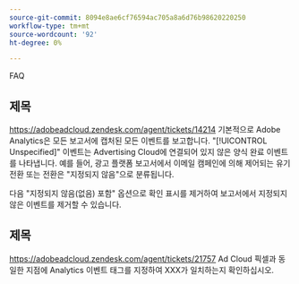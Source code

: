 ```yaml
---
source-git-commit: 8094e8ae6cf76594ac705a8a6d76b98620220250
workflow-type: tm+mt
source-wordcount: '92'
ht-degree: 0%

---
```



FAQ

## 제목

https://adobeadcloud.zendesk.com/agent/tickets/14214 기본적으로 Adobe Analytics은 모든 보고서에 캡처된 모든 이벤트를 보고합니다. &quot;[!UICONTROL Unspecified]&quot; 이벤트는 Advertising Cloud에 연결되어 있지 않은 양식 완료 이벤트를 나타냅니다. 예를 들어, 광고 플랫폼 보고서에서 이메일 캠페인에 의해 제어되는 유기 전환 또는 전환은 &quot;지정되지 않음&quot;으로 분류됩니다.

다음 &quot;지정되지 않음(없음) 포함&quot; 옵션으로 확인 표시를 제거하여 보고서에서 지정되지 않은 이벤트를 제거할 수 있습니다. <!-- Not sure if this is in DSP or in Analytics Workspace -->

## 제목

https://adobeadcloud.zendesk.com/agent/tickets/21757 Ad Cloud 픽셀과 동일한 지점에 Analytics 이벤트 태그를 지정하여 XXX가 일치하는지 확인하십시오.